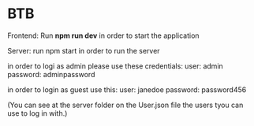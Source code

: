 # BTB

Frontend:
Run **npm run dev** in order to start the application

Server:
run npm start in order to run the server


in order to logi as admin please use these credentials:
user: admin
password: adminpassword

in order to login as  guest use this:
user: janedoe
password: password456

(You can see at the server folder on the User.json file the users tyou can use to log in with.)
